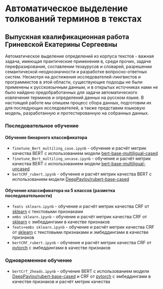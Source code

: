 # Автоматическое выделение толкований терминов в текстах
## Выпускная квалификационная работа Гриневской Екатерины Сергеевны

Автоматическое выделение определений из корпуса текстов - важная задача, имеющая практические применения в, среди прочих, задаче перефразирования, составлении тезаурусов и словарей, разрешении семантической неоднозначности и разработке вопросно-ответных систем. Несмотря на достижения исследователей-лингвистов и программистов в этой области, существующие подходы не были применены к русскоязычным данным, и в открытых источниках нами не было найдено предобработанных для задачи автоматического извлечения терминов и определений данных на русском языке. В настоящей работе мы опишем процесс сбора данных, подготовим их для последующих исследователей, а также представим языковую модель, разработанную и протестированную на собранных данных. 

### Последовательное обучение
#### Обучение бинарного классификатора
- `finetune_Bert_multiling_case.ipynb` - обучение и расчёт метрик качества BERT c использованием модели [bert-base-multiligual-cased](https://huggingface.co/bert-base-multilingual-cased)
- `finetune_Bert_multiling_uncase.ipynb` - обучение и расчёт метрик качества BERT c использованием модели [bert-base-multiligual-uncased](https://huggingface.co/bert-base-multilingual-uncased)
- `bertCRF_rubert.ipynb` - обучение и расчёт метрик качества BERT c использованием модели [DeepPavlov/rubert-base-cased](https://huggingface.co/DeepPavlov/rubert-base-cased)
#### Обучение классификатора на 5 классов (разметка последовательности)
- `feats sklearn.ipynb` - обучение и расчёт метрик качества CRF от [sklearn](https://scikit-learn.org/) с текстовыми признаками
- `embs sklearn.ipynb` - обучение и расчёт метрик качества CRF от [sklearn](https://scikit-learn.org/) с эмбеддингами в качестве признаков
- `feats+embs sklearn.ipynb` - обучение и расчёт метрик качества CRF от [sklearn](https://scikit-learn.org/) с текстовыми признаками и эмбеддингами в качестве признаков
- `bertCRF_rubert.ipynb` - обучение и расчёт метрик качества CRF от [pytorch](https://pytorch-crf.readthedocs.io/en/stable/) с эмбеддингами в качестве признаков

### Одновременное обучение

- `bertCrf_2heads.ipynb` - обучение BERT c использованием модели [DeepPavlov/rubert-base-cased](https://huggingface.co/DeepPavlov/rubert-base-cased) и CRF от [pytorch](https://pytorch-crf.readthedocs.io/en/stable/) с эмбеддингами в качестве признаков и расчёт метрик качества
